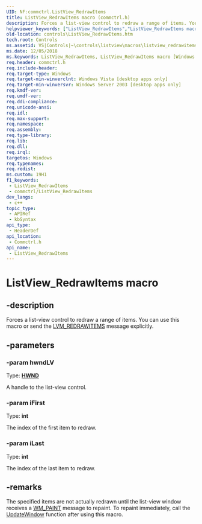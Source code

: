 ```yaml
---
UID: NF:commctrl.ListView_RedrawItems
title: ListView_RedrawItems macro (commctrl.h)
description: Forces a list-view control to redraw a range of items. You can use this macro or send the LVM_REDRAWITEMS message explicitly.
helpviewer_keywords: ["ListView_RedrawItems","ListView_RedrawItems macro [Windows Controls]","_win32_ListView_RedrawItems","_win32_ListView_RedrawItems_cpp","commctrl/ListView_RedrawItems","controls.ListView_RedrawItems","controls._win32_ListView_RedrawItems"]
old-location: controls\ListView_RedrawItems.htm
tech.root: Controls
ms.assetid: VS|Controls|~\controls\listview\macros\listview_redrawitems.htm
ms.date: 12/05/2018
ms.keywords: ListView_RedrawItems, ListView_RedrawItems macro [Windows Controls], _win32_ListView_RedrawItems, _win32_ListView_RedrawItems_cpp, commctrl/ListView_RedrawItems, controls.ListView_RedrawItems, controls._win32_ListView_RedrawItems
req.header: commctrl.h
req.include-header: 
req.target-type: Windows
req.target-min-winverclnt: Windows Vista [desktop apps only]
req.target-min-winversvr: Windows Server 2003 [desktop apps only]
req.kmdf-ver: 
req.umdf-ver: 
req.ddi-compliance: 
req.unicode-ansi: 
req.idl: 
req.max-support: 
req.namespace: 
req.assembly: 
req.type-library: 
req.lib: 
req.dll: 
req.irql: 
targetos: Windows
req.typenames: 
req.redist: 
ms.custom: 19H1
f1_keywords:
 - ListView_RedrawItems
 - commctrl/ListView_RedrawItems
dev_langs:
 - c++
topic_type:
 - APIRef
 - kbSyntax
api_type:
 - HeaderDef
api_location:
 - Commctrl.h
api_name:
 - ListView_RedrawItems
---
```


# ListView_RedrawItems macro


## -description

Forces a list-view control to redraw a range of items. You can use this macro or send the <a href="https://docs.microsoft.com/windows/desktop/Controls/lvm-redrawitems">LVM_REDRAWITEMS</a> message explicitly.

## -parameters

### -param hwndLV

Type: <b><a href="https://docs.microsoft.com/windows/desktop/WinProg/windows-data-types">HWND</a></b>

A handle to the list-view control.

### -param iFirst

Type: <b>int</b>

The index of the first item to redraw.

### -param iLast

Type: <b>int</b>

The index of the last item to redraw.

## -remarks

The specified items are not actually redrawn until the list-view window receives a <a href="https://docs.microsoft.com/windows/desktop/gdi/wm-paint">WM_PAINT</a> message to repaint. To repaint immediately, call the <a href="https://docs.microsoft.com/windows/desktop/api/winuser/nf-winuser-updatewindow">UpdateWindow</a> function after using this macro.

